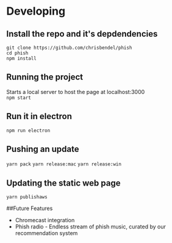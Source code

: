 # Developing

## Install the repo and it's depdendencies
```git clone https://github.com/chrisbendel/phish```  
```cd phish```  
```npm install```  

## Running the project
Starts a local server to host the page at localhost:3000  
```npm start```

## Run it in electron
```npm run electron```

## Pushing an update
```yarn pack```
```yarn release:mac```
```yarn release:win```

## Updating the static web page
```yarn publishaws```

##Future Features
- Chromecast integration
- Phish radio - Endless stream of phish music, curated by our recommendation system